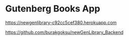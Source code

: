 # Gutenberg Books App

https://newgenlibrary-c92cc5cef380.herokuapp.com

https://github.com/burakgoksu/newGenLibrary_Backend
